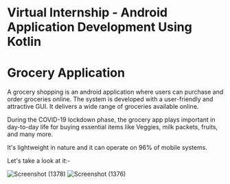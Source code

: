 # Virtual Internship - Android Application Development Using Kotlin

# Grocery Application
A grocery shopping is an android application where users can purchase and order groceries online. The system is developed with a user-friendly and attractive GUI. It delivers a wide range of groceries available online. 

During the COVID-19 lockdown phase, the grocery app plays important in day-to-day life for buying essential items like Veggies, milk packets, fruits, and many more.

It's lightweight in nature and it can operate on 96% of mobile systems.

Let's take a look at it:- 

![Screenshot (1378)](https://user-images.githubusercontent.com/87875997/193131313-520c460d-776c-465c-9ff6-848ed24c92b2.png)
![Screenshot (1376)](https://user-images.githubusercontent.com/87875997/193131333-b30de38a-1b7f-444f-95ce-5a9257bf6b92.png)

